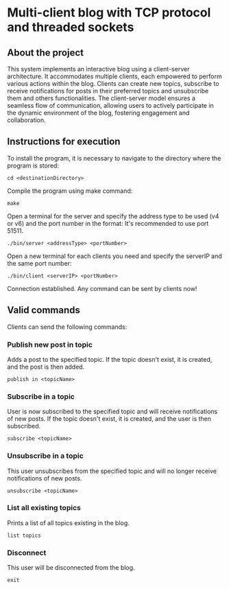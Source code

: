 # Multi-client blog with TCP protocol and threaded sockets

## About the project
This system implements an interactive blog using a client-server architecture.
It accommodates multiple clients, each empowered to perform various actions within the blog.
Clients can create new topics, subscribe to receive notifications for posts in their preferred topics and unsubscribe them and others functionalities.
The client-server model ensures a seamless flow of communication, allowing users to actively participate in the dynamic environment of the blog, fostering engagement and collaboration.



## Instructions for execution
To install the program, it is necessary to navigate to the directory where the program is stored:
```
cd <destinationDirectory>
```

Compile the program using make command:
```
make
```
Open a terminal for the server and specify the address type to be used (v4 or v6) and the port number in the format:
It's recommended to use port 51511.
```
./bin/server <addressType> <portNumber>
```

Open a new terminal for each clients you need and specify the serverIP and the same port number:
```
./bin/client <serverIP> <portNumber>
```

Connection established. Any command can be sent by clients now!



## Valid commands
Clients can send the following commands:

### Publish new post in topic
Adds a post to the specified topic. If the topic doesn't exist, it is created, and the post is then added.
```
publish in <topicName>
```

### Subscribe in a topic
User is now subscribed to the specified topic and will receive notifications of new posts. If the topic doesn't exist, it is created, and the user is then subscribed.
```
subscribe <topicName>
```

### Unsubscribe in a topic
This user unsubscribes from the specified topic and will no longer receive notifications of new posts.
```
unsubscribe <topicName>
```

### List all existing topics
Prints a list of all topics existing in the blog.
```
list topics
```

### Disconnect
This user will be disconnected from the blog.
```
exit
```

